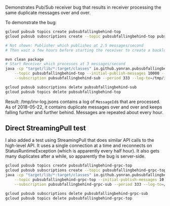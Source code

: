 Demonstrates Pub/Sub receiver bug that results in receiver processing
the same duplicate messages over and over.

To demonstrate the bug:

```sh
gcloud pubsub topics create pubsubfallingbehind-top
gcloud pubsub subscriptions create --topic pubsubfallingbehind-top pubsubfallingbehind-sub

# Not shown: Publisher which publishes at 2.5 messages/second
# Then wait a few hours before starting the receiver to create a backlog

mvn clean package
# Start Receiver which processes at 3 messages/second
java -cp "target/lib/*:target/classes" io.github.yonran.pubsubfallingbehindbug.Main cloud \
    --topic pubsubfallingbehind-top --initial-publish-messages 10000 --publish-period 400 \
    --subscription pubsubfallingbehind-sub --period 333 --log-to=/tmp/inv-log-cloudpubsub-pub2.5-sub3.jsons

gcloud pubsub subscriptions delete pubsubfallingbehind-sub
gcloud pubsub topics delete pubsubfallingbehind-top
```

Result: /tmp/inv-log.jsons contains a log of `MessageId`s that are processed.
As of 2018-05-22, it contains duplicate messages over and over and keeps falling further and further behind.
Messages are repeated about every hour.


## Direct StreamingPull test

I also added a test using StreamingPull that does similar API calls to the high-level API.
It uses a single connection at a time and reconnects on StatusRuntimeException (which is apparently every half hour).
It also gets many duplicates after a while, so apparently the bug is server-side.

```sh
gcloud pubsub topics create pubsubfallingbehind-grpc-top
gcloud pubsub subscriptions create --topic pubsubfallingbehind-grpc-top pubsubfallingbehind-grpc-sub
java -cp "target/lib/*:target/classes" io.github.yonran.pubsubfallingbehindbug.Main grpc \
    --topic pubsubfallingbehind-grpc-top --initial-publish-messages 10 --publish-period 400 \
    --subscription pubsubfallingbehind-grpc-sub --period 333 --log-to=/tmp/inv-log-grpc-pub2.5-sub3.jsons

gcloud pubsub subscriptions delete pubsubfallingbehind-grpc-sub
gcloud pubsub topics delete pubsubfallingbehind-grpc-top
```